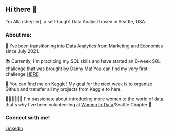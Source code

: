## Hi there 🥳

I'm Alla (she/her), a self-taught Data Analyst based in Seattle, USA. 

### About me:

🌟 I've been transitioning into Data Analytics from Marketing and Economics since July 2021. 

📚 Currently, I'm practicing my SQL skills and have started an 8-week SQL challenge that was brought by Danny Ma! You can find my very first challenge [HERE](https://github.com/allazaytseva/8-week-sql-challenge/tree/main/Case%20Study%20%231:%20Danny's%20Diner)

🔎 You can find me on [Kaggle](https://www.kaggle.com/allazaytseva)! My goal for the next week is to organize Github and transfer all my projects from Kaggle to here. 

🧕🏻👩🏾🧑🏼 I'm passionate about introducing more women to the world of data, that's why I've been volunteering at [Women In Data](https://www.womenindata.org/)/Seattle Chapter 🌟

### Connect with me!
[LinkedIn](https://www.linkedin.com/in/alla-zaytseva/)

